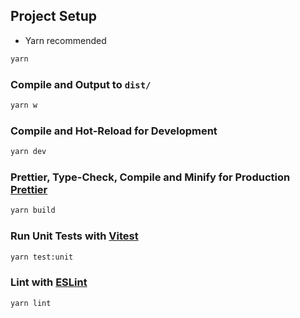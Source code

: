 
## Project Setup
- Yarn recommended

```sh
yarn
```


### Compile and Output to `dist/`

```sh
yarn w
```

### Compile and Hot-Reload for Development

```sh
yarn dev
```

### Prettier, Type-Check, Compile and Minify for Production [Prettier](https://prettier.io/)

```sh
yarn build
```

### Run Unit Tests with [Vitest](https://vitest.dev/)

```sh
yarn test:unit
```

### Lint with [ESLint](https://eslint.org/)

```sh
yarn lint
```
